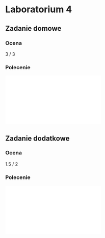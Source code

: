 # Laboratorium 4

## Zadanie domowe

### Ocena

3 / 3

### Polecenie

![](/images/lab4-zad-dom.pdf)

## Zadanie dodatkowe

### Ocena

1.5 / 2

### Polecenie

![](/images/lab4-zad-dod.pdf)
